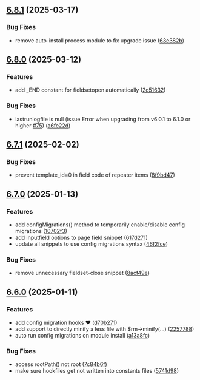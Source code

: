 ## [6.8.1](https://github.com/baumrock/RockMigrations/compare/v6.8.0...v6.8.1) (2025-03-17)


### Bug Fixes

* remove auto-install process module to fix upgrade issue ([63e382b](https://github.com/baumrock/RockMigrations/commit/63e382b54650ce4ee5e74ff46155c0caec862647))

## [6.8.0](https://github.com/baumrock/RockMigrations/compare/v6.7.1...v6.8.0) (2025-03-12)


### Features

* add _END constant for fieldsetopen automatically ([2c51632](https://github.com/baumrock/RockMigrations/commit/2c51632f12adb7620af485e94daea6692cbcac85))


### Bug Fixes

* lastrunlogfile is null (issue Error when upgrading from v6.0.1 to 6.1.0 or higher [#75](https://github.com/baumrock/RockMigrations/issues/75)) ([a6fe22d](https://github.com/baumrock/RockMigrations/commit/a6fe22d45c33fbb908050c0b1bbedd536c9065c4))

## [6.7.1](https://github.com/baumrock/RockMigrations/compare/v6.7.0...v6.7.1) (2025-02-02)


### Bug Fixes

* prevent template_id=0 in field code of repeater items ([8f9bd47](https://github.com/baumrock/RockMigrations/commit/8f9bd471dcc4e9f47d0949af3be3cc4586567abd))

## [6.7.0](https://github.com/baumrock/RockMigrations/compare/v6.6.0...v6.7.0) (2025-01-13)


### Features

* add configMigrations() method to temporarily enable/disable config migrations ([10702f3](https://github.com/baumrock/RockMigrations/commit/10702f3f05919424c0544782f7f4d2f8d36a7454))
* add inputfield options to page field snippet ([617d271](https://github.com/baumrock/RockMigrations/commit/617d27167ee55b406500f7aeca33a6a7862c4824))
* update all snippets to use config migrations syntax ([46f2fce](https://github.com/baumrock/RockMigrations/commit/46f2fcec7c79e4898fb93c25c26ed57c29b1283e))


### Bug Fixes

* remove unnecessary fieldset-close snippet ([8acf49e](https://github.com/baumrock/RockMigrations/commit/8acf49e852862ecde4c4dd59deeb948d47636f90))

## [6.6.0](https://github.com/baumrock/RockMigrations/compare/v6.5.0...v6.6.0) (2025-01-11)


### Features

* add config migration hooks ❤️ ([d70b271](https://github.com/baumrock/RockMigrations/commit/d70b271b1dc52d8fb03b3ba76b07838bceaadae9))
* add support to directly minify a less file with $rm->minify(...) ([2257788](https://github.com/baumrock/RockMigrations/commit/225778806898669b6b7c7bb839311ed0ba9b306d))
* auto run config migrations on module install ([a13a8fc](https://github.com/baumrock/RockMigrations/commit/a13a8fc4759085d2724705d40798e5e36a055707))


### Bug Fixes

* access rootPath() not root ([7c84b6f](https://github.com/baumrock/RockMigrations/commit/7c84b6f5bad82e64988551a77503b490a2099022))
* make sure hookfiles get not written into constants files ([5741d98](https://github.com/baumrock/RockMigrations/commit/5741d98cedfab80233024a3f568f34daf8460312))

